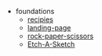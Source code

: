- foundations
  - [recipies](./odin-recipes/)
  - [landing-page](./odin-foundations-landing-page/)
  - [rock-paper-scissors](./odin-foundations-rock-paper-scissors/)
  - [Etch-A-Sketch](./odin-foundations-etch-a-sketch/)